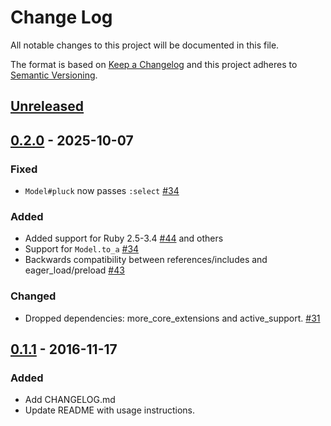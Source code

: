 # Change Log
All notable changes to this project will be documented in this file.

The format is based on [Keep a Changelog](http://keepachangelog.com/)
and this project adheres to [Semantic Versioning](http://semver.org/).

## [Unreleased]

## [0.2.0] - 2025-10-07
### Fixed
- `Model#pluck` now passes `:select` [#34](https://github.com/ManageIQ/query_relation/pull/34)

### Added
- Added support for Ruby 2.5-3.4 [#44](https://github.com/ManageIQ/query_relation/pull/44) and others
- Support for `Model.to_a` [#34](https://github.com/ManageIQ/query_relation/pull/34)
- Backwards compatibility between references/includes and eager_load/preload [#43](https://github.com/ManageIQ/query_relation/pull/43)

### Changed
- Dropped dependencies: more_core_extensions and active_support. [#31](https://github.com/ManageIQ/query_relation/pull/31)

## [0.1.1] - 2016-11-17
### Added
- Add CHANGELOG.md
- Update README with usage instructions.

[Unreleased]: https://github.com/ManageIQ/query_relation/compare/v0.2.0...HEAD
[0.2.0]: https://github.com/ManageIQ/query_relation/compare/v0.1.1...v0.2.0
[0.1.1]: https://github.com/ManageIQ/query_relation/compare/v0.1.0...v0.1.1
